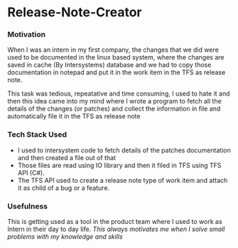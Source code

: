 # Release-Note-Creator

### Motivation
When I was an intern in my first company, the changes that we did were used to be documented in the linux based system, where the changes are saved in cache (By Intersystems) database
and we had to copy those documentation in notepad and put it in the work item in the TFS as release note.

This task was tedious, repeatative and time consuming, I used to hate it and then this idea came into my mind where I wrote a program to fetch all the details of the changes (or patches)
and collect the information in file and automatically file it in the TFS as release note

### Tech Stack Used
- I used to intersystem code to fetch details of the patches documentation and then created a file out of that
- Those files are read using IO library and then it filed in TFS using TFS API (C#).
- The TFS API used to create a release note type of work item and attach it as child of a bug or a feature.

### Usefulness

This is getting used as a tool in the product team where I used to work as Intern in their day to day life. *This always motivates me when I solve small problems with my knowledge and skills*
